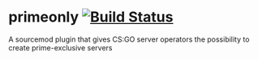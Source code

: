 # primeonly [![Build Status](https://travis-ci.org/condolent/primeonly.svg?branch=master)](https://travis-ci.org/condolent/primeonly)
A sourcemod plugin that gives CS:GO server operators the possibility to create prime-exclusive servers
